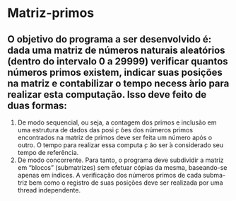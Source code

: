 # Matriz-primos


## O objetivo do programa a ser desenvolvido é: dada uma matriz de números naturais aleatórios (dentro do intervalo 0 a 29999) verificar quantos números primos existem, indicar suas posições na matriz e contabilizar o tempo necess ́ario para realizar esta computação. Isso deve feito de duas formas:
1. De modo sequencial, ou seja, a contagem dos primos e inclusão em uma
estrutura de dados das posi ̧c ̃oes dos números primos encontrados na
matriz de primos deve ser feita um número após o outro. O tempo para
realizar essa computa ̧c ̃ao ser ́a considerado seu tempo de referência.
2. De modo concorrente. Para tanto, o programa deve subdividir a matriz
em “blocos” (submatrizes) sem efetuar cópias da mesma, baseando-se
apenas em  ́ındices. A verificação dos números primos de cada subma-
triz bem como o registro de suas posições deve ser realizada por uma
thread independente.
